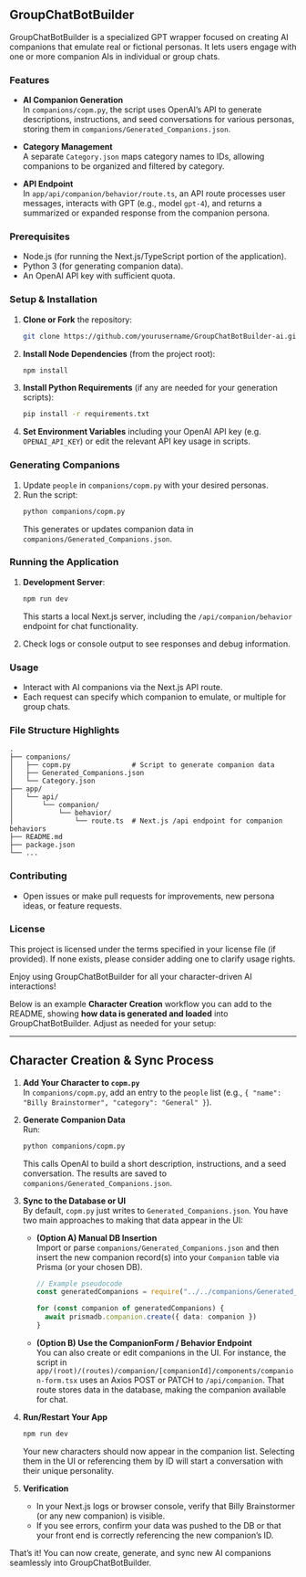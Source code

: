 ## GroupChatBotBuilder

GroupChatBotBuilder is a specialized GPT wrapper focused on creating AI companions that emulate real or fictional personas. It lets users engage with one or more companion AIs in individual or group chats.

### Features

- **AI Companion Generation**  
  In `companions/copm.py`, the script uses OpenAI’s API to generate descriptions, instructions, and seed conversations for various personas, storing them in `companions/Generated_Companions.json`.

- **Category Management**  
  A separate `Category.json` maps category names to IDs, allowing companions to be organized and filtered by category.

- **API Endpoint**  
  In `app/api/companion/behavior/route.ts`, an API route processes user messages, interacts with GPT (e.g., model `gpt-4`), and returns a summarized or expanded response from the companion persona.

### Prerequisites

- Node.js (for running the Next.js/TypeScript portion of the application).
- Python 3 (for generating companion data).
- An OpenAI API key with sufficient quota.

### Setup & Installation

1. **Clone or Fork** the repository:
   ```bash
   git clone https://github.com/yourusername/GroupChatBotBuilder-ai.git
   ```
2. **Install Node Dependencies** (from the project root):
   ```bash
   npm install
   ```
3. **Install Python Requirements** (if any are needed for your generation scripts):
   ```bash
   pip install -r requirements.txt
   ```
4. **Set Environment Variables** including your OpenAI API key (e.g. `OPENAI_API_KEY`) or edit the relevant API key usage in scripts.

### Generating Companions

1. Update `people` in `companions/copm.py` with your desired personas.
2. Run the script:
   ```bash
   python companions/copm.py
   ```
   This generates or updates companion data in `companions/Generated_Companions.json`.

### Running the Application

1. **Development Server**:

   ```bash
   npm run dev
   ```

   This starts a local Next.js server, including the `/api/companion/behavior` endpoint for chat functionality.

2. Check logs or console output to see responses and debug information.

### Usage

- Interact with AI companions via the Next.js API route.
- Each request can specify which companion to emulate, or multiple for group chats.

### File Structure Highlights

```text
.
├── companions/
│   ├── copm.py               # Script to generate companion data
│   ├── Generated_Companions.json
│   └── Category.json
├── app/
│   └── api/
│       └── companion/
│           └── behavior/
│               └── route.ts  # Next.js /api endpoint for companion behaviors
├── README.md
├── package.json
└── ...
```

### Contributing

- Open issues or make pull requests for improvements, new persona ideas, or feature requests.

### License

This project is licensed under the terms specified in your license file (if provided). If none exists, please consider adding one to clarify usage rights.

Enjoy using GroupChatBotBuilder for all your character-driven AI interactions!

Below is an example **Character Creation** workflow you can add to the README, showing **how data is generated and loaded** into GroupChatBotBuilder. Adjust as needed for your setup:

---

## Character Creation & Sync Process

1. **Add Your Character to `copm.py`**  
   In `companions/copm.py`, add an entry to the `people` list (e.g., `{ "name": "Billy Brainstormer", "category": "General" }`).

2. **Generate Companion Data**  
   Run:

   ```bash
   python companions/copm.py
   ```

   This calls OpenAI to build a short description, instructions, and a seed conversation. The results are saved to `companions/Generated_Companions.json`.

3. **Sync to the Database or UI**  
   By default, `copm.py` just writes to `Generated_Companions.json`. You have two main approaches to making that data appear in the UI:

   - **(Option A) Manual DB Insertion**  
     Import or parse `companions/Generated_Companions.json` and then insert the new companion record(s) into your `Companion` table via Prisma (or your chosen DB).

     ```typescript
     // Example pseudocode
     const generatedCompanions = require("../../companions/Generated_Companions.json")

     for (const companion of generatedCompanions) {
       await prismadb.companion.create({ data: companion })
     }
     ```

   - **(Option B) Use the CompanionForm / Behavior Endpoint**  
     You can also create or edit companions in the UI. For instance, the script in  
     `app/(root)/(routes)/companion/[companionId]/components/companion-form.tsx` uses an Axios POST or PATCH to `/api/companion`. That route stores data in the database, making the companion available for chat.

4. **Run/Restart Your App**

   ```bash
   npm run dev
   ```

   Your new characters should now appear in the companion list. Selecting them in the UI or referencing them by ID will start a conversation with their unique personality.

5. **Verification**
   - In your Next.js logs or browser console, verify that Billy Brainstormer (or any new companion) is visible.
   - If you see errors, confirm your data was pushed to the DB or that your front end is correctly referencing the new companion’s ID.

That’s it! You can now create, generate, and sync new AI companions seamlessly into GroupChatBotBuilder.
